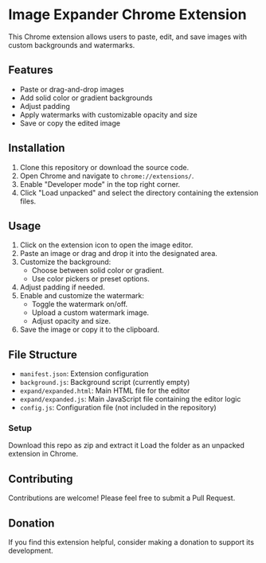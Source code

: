 # Image Expander Chrome Extension

This Chrome extension allows users to paste, edit, and save images with custom backgrounds and watermarks.

## Features

- Paste or drag-and-drop images
- Add solid color or gradient backgrounds
- Adjust padding
- Apply watermarks with customizable opacity and size
- Save or copy the edited image

## Installation

1. Clone this repository or download the source code.
2. Open Chrome and navigate to `chrome://extensions/`.
3. Enable "Developer mode" in the top right corner.
4. Click "Load unpacked" and select the directory containing the extension files.

## Usage

1. Click on the extension icon to open the image editor.
2. Paste an image or drag and drop it into the designated area.
3. Customize the background:
   - Choose between solid color or gradient.
   - Use color pickers or preset options.
4. Adjust padding if needed.
5. Enable and customize the watermark:
   - Toggle the watermark on/off.
   - Upload a custom watermark image.
   - Adjust opacity and size.
6. Save the image or copy it to the clipboard.

## File Structure

- `manifest.json`: Extension configuration
- `background.js`: Background script (currently empty)
- `expand/expanded.html`: Main HTML file for the editor
- `expand/expanded.js`: Main JavaScript file containing the editor logic
- `config.js`: Configuration file (not included in the repository)


### Setup
 Download this repo as zip and extract it
 Load the folder as an unpacked extension in Chrome.

## Contributing

Contributions are welcome! Please feel free to submit a Pull Request.


## Donation

If you find this extension helpful, consider making a donation to support its development.

